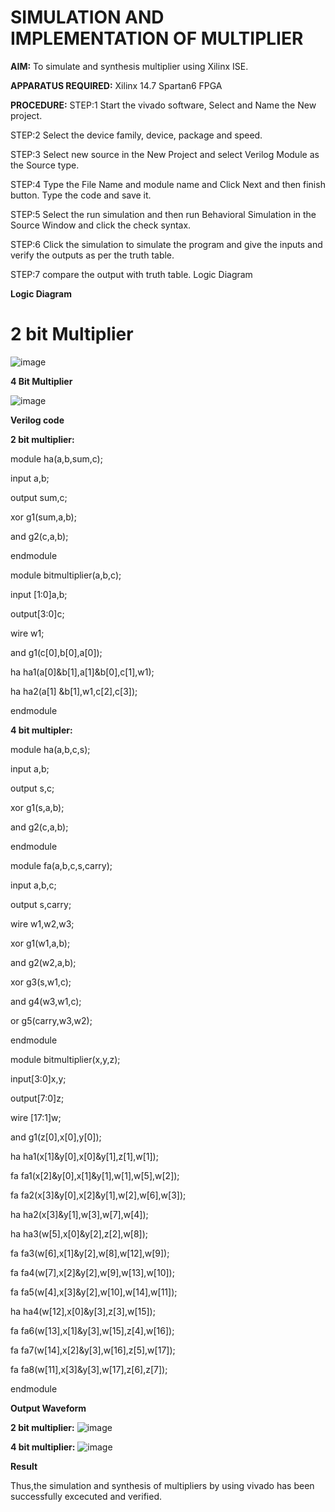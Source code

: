 # SIMULATION AND IMPLEMENTATION OF MULTIPLIER
**AIM:**
 To simulate and synthesis multiplier using Xilinx ISE.

**APPARATUS REQUIRED:**
Xilinx 14.7
Spartan6 FPGA
  
**PROCEDURE:**
STEP:1 Start the vivado software, Select and Name the New project.


STEP:2 Select the device family, device, package and speed.

STEP:3 Select new source in the New Project and select Verilog Module as the Source type.

STEP:4 Type the File Name and module name and Click Next and then finish button. Type the code and save it.

STEP:5 Select the run simulation and then run Behavioral Simulation in the Source Window and click the check syntax.

STEP:6 Click the simulation to simulate the program and give the inputs and verify the outputs as per the truth table.

STEP:7 compare the output with truth table. Logic Diagram

**Logic Diagram**
# 2 bit Multiplier

![image](https://github.com/navaneethans/VLSI-LAB-EXP-3/assets/6987778/7713750f-65e6-41c0-8082-5005eac4031c)

 **4 Bit Multiplier**

![image](https://github.com/navaneethans/VLSI-LAB-EXP-3/assets/6987778/d95215dd-8cf1-4e08-93cc-96adfdd7fbdc)


**Verilog code**

**2 bit multiplier:**

module ha(a,b,sum,c);

input a,b;

output sum,c;

xor g1(sum,a,b);

and g2(c,a,b);

endmodule

module bitmultiplier(a,b,c);

input [1:0]a,b;

output[3:0]c;

wire w1;

and g1(c[0],b[0],a[0]);

ha ha1(a[0]&b[1],a[1]&b[0],c[1],w1);

ha ha2(a[1] &b[1],w1,c[2],c[3]);

endmodule

**4 bit multipler:**

module ha(a,b,c,s);

input a,b;

output s,c;

xor g1(s,a,b);

and g2(c,a,b);

endmodule

module fa(a,b,c,s,carry);

input a,b,c;

output s,carry;

wire w1,w2,w3;

xor g1(w1,a,b);

and g2(w2,a,b);

xor g3(s,w1,c);

and g4(w3,w1,c);

or g5(carry,w3,w2);

endmodule

module bitmultiplier(x,y,z);

input[3:0]x,y;

output[7:0]z;

wire [17:1]w;

and g1(z[0],x[0],y[0]);

ha ha1(x[1]&y[0],x[0]&y[1],z[1],w[1]);

fa fa1(x[2]&y[0],x[1]&y[1],w[1],w[5],w[2]);

fa fa2(x[3]&y[0],x[2]&y[1],w[2],w[6],w[3]);

ha ha2(x[3]&y[1],w[3],w[7],w[4]);

ha ha3(w[5],x[0]&y[2],z[2],w[8]);

fa fa3(w[6],x[1]&y[2],w[8],w[12],w[9]);

fa fa4(w[7],x[2]&y[2],w[9],w[13],w[10]);

fa fa5(w[4],x[3]&y[2],w[10],w[14],w[11]);

ha ha4(w[12],x[0]&y[3],z[3],w[15]);

fa fa6(w[13],x[1]&y[3],w[15],z[4],w[16]);

fa fa7(w[14],x[2]&y[3],w[16],z[5],w[17]);

fa fa8(w[11],x[3]&y[3],w[17],z[6],z[7]);

endmodule

**Output Waveform**

**2 bit multiplier:**
![image](https://github.com/harsha804/VLSI-LAB-EXP-3/assets/122807039/aa627b54-32ab-4748-bfe9-88170932c2db)

**4 bit multiplier:**
![image](https://github.com/harsha804/VLSI-LAB-EXP-3/assets/122807039/13bcf0ed-f590-4438-8f3e-d2197cb6107c)

**Result**

Thus,the simulation and synthesis of multipliers by using vivado has been successfully excecuted and verified.


